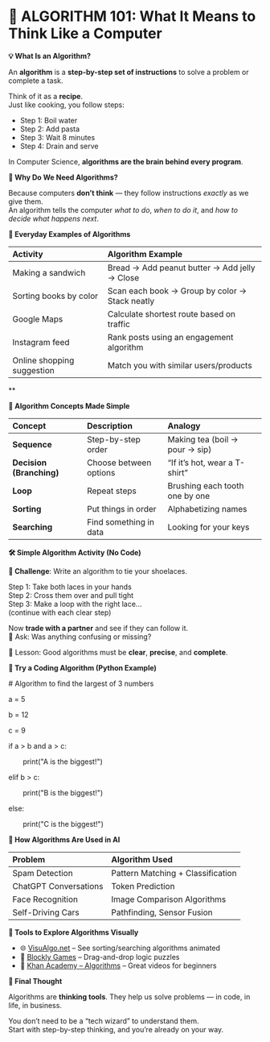 # **🔄 ALGORITHM 101: What It Means to Think Like a Computer**

**💡 What Is an Algorithm?**

An **algorithm** is a **step-by-step set of instructions** to solve a problem or complete a task.

Think of it as a **recipe**.\
Just like cooking, you follow steps:

- Step 1: Boil water
- Step 2: Add pasta
- Step 3: Wait 8 minutes
- Step 4: Drain and serve

In Computer Science, **algorithms are the brain behind every program**.

**🤖 Why Do We Need Algorithms?**

Because computers **don’t think** — they follow instructions *exactly* as we give them.\
An algorithm tells the computer *what to do*, *when to do it*, and *how to decide what happens next*.

**🧠 Everyday Examples of Algorithms**

|**Activity**|**Algorithm Example**|
| :- | :- |
|Making a sandwich|Bread → Add peanut butter → Add jelly → Close|
|Sorting books by color|Scan each book → Group by color → Stack neatly|
|Google Maps|Calculate shortest route based on traffic|
|Instagram feed|Rank posts using an engagement algorithm|
|Online shopping suggestion|Match you with similar users/products|

**

**🧩 Algorithm Concepts Made Simple**

|**Concept**|**Description**|**Analogy**|
| :- | :- | :- |
|**Sequence**|Step-by-step order|Making tea (boil → pour → sip)|
|**Decision (Branching)**|Choose between options|“If it’s hot, wear a T-shirt”|
|**Loop**|Repeat steps|Brushing each tooth one by one|
|**Sorting**|Put things in order|Alphabetizing names|
|**Searching**|Find something in data|Looking for your keys|

**🛠️ Simple Algorithm Activity (No Code)**

**🎯 Challenge**: Write an algorithm to tie your shoelaces.

Step 1: Take both laces in your hands\
Step 2: Cross them over and pull tight\
Step 3: Make a loop with the right lace...\
(continue with each clear step)

Now **trade with a partner** and see if they can follow it.\
💬 Ask: Was anything confusing or missing?

📣 Lesson: Good algorithms must be **clear**, **precise**, and **complete**.

**🧪 Try a Coding Algorithm (Python Example)**

\# Algorithm to find the largest of 3 numbers

a = 5

b = 12

c = 9

if a > b and a > c:

`    `print("A is the biggest!")

elif b > c:

`    `print("B is the biggest!")

else:

`    `print("C is the biggest!")

**🎯 How Algorithms Are Used in AI**

|**Problem**|**Algorithm Used**|
| :- | :- |
|Spam Detection|Pattern Matching + Classification|
|ChatGPT Conversations|Token Prediction|
|Face Recognition|Image Comparison Algorithms|
|Self-Driving Cars|Pathfinding, Sensor Fusion|

**🧰 Tools to Explore Algorithms Visually**

- 🌐 [VisuAlgo.net](https://visualgo.net/) – See sorting/searching algorithms animated
- 🧱 [Blockly Games](https://blockly.games/) – Drag-and-drop logic puzzles
- 🧠 [Khan Academy – Algorithms](https://www.khanacademy.org/computing/computer-science/algorithms) – Great videos for beginners

**🚀 Final Thought**

Algorithms are **thinking tools**. They help us solve problems — in code, in life, in business.

You don’t need to be a “tech wizard” to understand them.\
Start with step-by-step thinking, and you’re already on your way.



